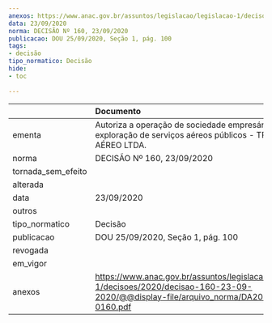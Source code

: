 ```yaml
---
anexos: https://www.anac.gov.br/assuntos/legislacao/legislacao-1/decisoes/2020/decisao-160-23-09-2020/@@display-file/arquivo_norma/DA2020-0160.pdf
data: 23/09/2020
norma: DECISÃO Nº 160, 23/09/2020
publicacao: DOU 25/09/2020, Seção 1, pág. 100
tags:
- decisão
tipo_normatico: Decisão
hide: 
- toc 
 
---
```


|                    | Documento                                                                                                                                  |
|:-------------------|:-------------------------------------------------------------------------------------------------------------------------------------------|
| ementa             | Autoriza a operação de sociedade empresária para exploração de serviços aéreos públicos - TRI TÁXI AÉREO LTDA.                             |
| norma              | DECISÃO Nº 160, 23/09/2020                                                                                                                 |
| tornada_sem_efeito |                                                                                                                                            |
| alterada           |                                                                                                                                            |
| data               | 23/09/2020                                                                                                                                 |
| outros             |                                                                                                                                            |
| tipo_normatico     | Decisão                                                                                                                                    |
| publicacao         | DOU 25/09/2020, Seção 1, pág. 100                                                                                                          |
| revogada           |                                                                                                                                            |
| em_vigor           |                                                                                                                                            |
| anexos             | https://www.anac.gov.br/assuntos/legislacao/legislacao-1/decisoes/2020/decisao-160-23-09-2020/@@display-file/arquivo_norma/DA2020-0160.pdf |